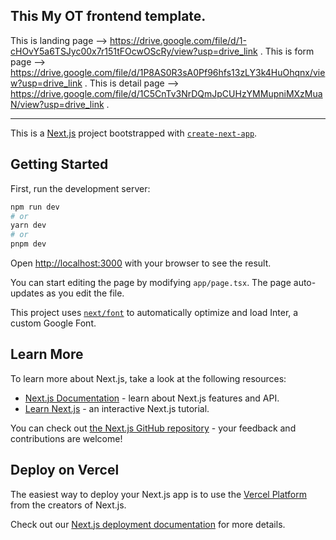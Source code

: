 ## This My OT frontend template.

This is landing page --> https://drive.google.com/file/d/1-cHOvY5a6TSJyc00x7r151tFOcwOScRy/view?usp=drive_link .
This is form page --> https://drive.google.com/file/d/1P8AS0R3sA0Pf96hfs13zLY3k4HuOhqnx/view?usp=drive_link .
This is detail page --> https://drive.google.com/file/d/1C5CnTv3NrDQmJpCUHzYMMupniMXzMuaN/view?usp=drive_link .

-------------------------------------------------------------------------------------------------------------------------------

This is a [Next.js](https://nextjs.org/) project bootstrapped with [`create-next-app`](https://github.com/vercel/next.js/tree/canary/packages/create-next-app).

## Getting Started

First, run the development server:

```bash
npm run dev
# or
yarn dev
# or
pnpm dev
```

Open [http://localhost:3000](http://localhost:3000) with your browser to see the result.

You can start editing the page by modifying `app/page.tsx`. The page auto-updates as you edit the file.

This project uses [`next/font`](https://nextjs.org/docs/basic-features/font-optimization) to automatically optimize and load Inter, a custom Google Font.

## Learn More

To learn more about Next.js, take a look at the following resources:

- [Next.js Documentation](https://nextjs.org/docs) - learn about Next.js features and API.
- [Learn Next.js](https://nextjs.org/learn) - an interactive Next.js tutorial.

You can check out [the Next.js GitHub repository](https://github.com/vercel/next.js/) - your feedback and contributions are welcome!

## Deploy on Vercel

The easiest way to deploy your Next.js app is to use the [Vercel Platform](https://vercel.com/new?utm_medium=default-template&filter=next.js&utm_source=create-next-app&utm_campaign=create-next-app-readme) from the creators of Next.js.

Check out our [Next.js deployment documentation](https://nextjs.org/docs/deployment) for more details.
